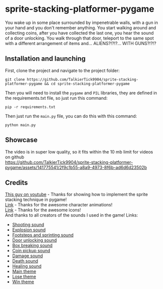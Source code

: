 # sprite-stacking-platformer-pygame
You wake up in some place surrounded by impenetrable walls, with a gun in your hand and you don't remember anything. You start walking around and collecting coins, after you have collected the last one, you hear the sound of a door unlocking. You walk through that door, teleport to the same spot with a different arrangement of items and... ALIENS?!?!?... WITH GUNS?!?!?

## Installation and launching
First, clone the project and navigate to the project folder:
```
git clone https://github.com/TalkierTick9904/sprite-stacking-platformer-pygame && cd sprite-stacking-platformer-pygame
```
Then you will need to install the `pygame` and `PIL` libraries, they are defined in the requirements.txt file, so just run this command:
```
pip -r requirements.txt
```
Then just run the `main.py` file, you can do this with this command:
```
python main.py
```

## Showcase
The video is in super low quality, so it fits within the 10 mb limit for videos on github\
https://github.com/TalkierTick9904/sprite-stacking-platformer-pygame/assets/141775541/2f9c1b55-a8a9-4973-8f6b-ad6d6d23502b



## Credits
[This guy on youtube](https://youtube.com/watch?v=HcRWqchSZOE) - Thanks for showing how to implement the sprite stacking technique in pygame!\
[Link](https://penzilla.itch.io/protagonist-character) - Thanks for the awesome character animations!\
[Link](https://shikashipx.itch.io/shikashis-fantasy-icons-pack) - Thanks for the awesome icons!\
And thanks to all creators of the sounds I used in the game! Links:
 - [Shooting sound](https://freesound.org/people/smill.and.welson/sounds/710312/)
 - [Explosion sound](https://freesound.org/people/Robinhood76/sounds/65988/)
 - [Footsteps and sprinting sound](https://freesound.org/people/IENBA/sounds/702399/)
 - [Door unlocking sound](https://freesound.org/people/MrAuralization/sounds/158625/)
 - [Box breaking sound](https://freesound.org/people/kevinkace/sounds/66777/)
 - [Coin pickup sound](https://freesound.org/people/cabled_mess/sounds/350876/)
 - [Damage sound](https://freesound.org/people/MortisBlack/sounds/385046/)
 - [Death sound](https://freesound.org/people/original_sound/sounds/376818/)
 - [Healing sound](https://freesound.org/people/ryusa/sounds/531112/)
 - [Main theme](https://freesound.org/people/BloodPixelHero/sounds/612084/)
 - [Lose theme](https://freesound.org/people/BloodPixelHero/sounds/646407/)
 - [Win theme](https://freesound.org/people/BloodPixelHero/sounds/616791/)
